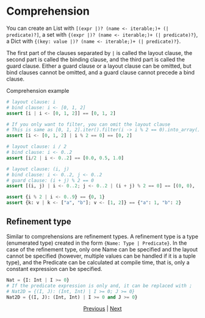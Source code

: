 # Comprehension

You can create an List with `[(expr |)? (name <- iterable;)+ (| predicate)?]`,
a set with `{(expr |)? (name <- iterable;)+ (| predicate)?}`,
a Dict with `{(key: value |)? (name <- iterable;)+ (| predicate)?}`.

The first part of the clauses separated by `|` is called the layout clause, the second part is called the binding clause, and the third part is called the guard clause.
Either a guard clause or a layout clause can be omitted, but bind clauses cannot be omitted, and a guard clause cannot precede a bind clause.

Comprehension example

```python
# layout clause: i
# bind clause: i <- [0, 1, 2]
assert [i | i <- [0, 1, 2]] == [0, 1, 2]

# If you only want to filter, you can omit the layout clause
# This is same as [0, 1, 2].iter().filter(i -> i % 2 == 0).into_array()
assert [i <- [0, 1, 2] | i % 2 == 0] == [0, 2]

# layout clause: i / 2
# bind clause: i <- 0..2
assert [i/2 | i <- 0..2] == [0.0, 0.5, 1.0]

# layout clause: (i, j)
# bind clause: i <- 0..2, j <- 0..2
# guard clause: (i + j) % 2 == 0
assert [(i, j) | i <- 0..2; j <- 0..2 | (i + j) % 2 == 0] == [(0, 0), (0, 2), (1, 1), (2, 0), (2, 2)]

assert {i % 2 | i <- 0..9} == {0, 1}
assert {k: v | k <- ["a", "b"]; v <- [1, 2]} == {"a": 1, "b": 2}
```

## Refinement type

Similar to comprehensions are refinement types. A refinement type is a type (enumerated type) created in the form `{Name: Type | Predicate}`.
In the case of the refinement type, only one Name can be specified and the layout cannot be specified (however, multiple values ​​can be handled if it is a tuple type), and the Predicate can be calculated at compile time, that is, only a constant expression can be specified.

```python
Nat = {I: Int | I >= 0}
# If the predicate expression is only and, it can be replaced with ;
# Nat2D = {(I, J): (Int, Int) | I >= 0; J >= 0}
Nat2D = {(I, J): (Int, Int) | I >= 0 and J >= 0}
```

<p align='center'>
    <a href='./28_pattern_matching.md'>Previous</a> | <a href='./30_spread_syntax.md'>Next</a>
</p>

